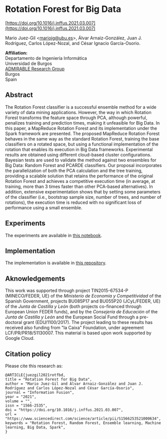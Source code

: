 # Rotation Forest for Big Data

[https://doi.org/10.1016/j.inffus.2021.03.007](https://doi.org/10.1016/j.inffus.2021.03.007)

Mario Juez-Gil <<mariojg@ubu.es>>, Álvar Arnaiz-González, Juan J. Rodríguez, Carlos López-Nozal, and César Ignacio García-Osorio.

**Affiliation:**\
Departamento de Ingeniería Informática\
Universidad de Burgos\
[ADMIRABLE Research Group](http://admirable-ubu.es/)\
Burgos\
Spain

## Abstract

The Rotation Forest classifier is a successful ensemble method for a wide variety of data mining applications. However, the way in which Rotation Forest transforms the feature space through PCA, although powerful, penalizes training and prediction times, making it unfeasible for Big Data. In this paper, a MapReduce Rotation Forest and its implementation under the Spark framework are presented. The proposed MapReduce Rotation Forest behaves in the same way as the standard Rotation Forest, training the base classifiers on a rotated space, but using a functional implementation of the rotation that enables its execution in Big Data frameworks. Experimental results are obtained using different cloud-based cluster configurations. 
Bayesian tests are used to validate the method against two ensembles for Big Data: Random Forest and PCARDE classifiers. Our proposal incorporates the parallelization of both the PCA calculation and the tree training, providing a scalable solution that retains the performance of the original Rotation Forest and achieves a competitive execution time (in average, at training, more than 3 times faster than other PCA-based alternatives). In addition, extensive experimentation shows that by setting some parameters of the classifier (i.e., bootstrap sample size, number of trees, and number of rotations), the execution time is reduced with no significant loss of performance using a small ensemble.

## Experiments

The experiments are available in [this notebook](experiments.ipynb).

## Implementation

The implementation is available in [this repository](https://github.com/mjuez/rotation-forest-bd).

## Aknowledgements

This work was supported through project TIN2015-67534-P (MINECO/FEDER, UE) of the *Ministerio de Economía y Competitividad* of the Spanish Government, projects BU085P17 and BU055P20 (JCyL/FEDER, UE) of the *Junta de Castilla y León* (both projects co-financed through European Union FEDER funds), and by the *Consejería de Educación* of the *Junta de Castilla y León* and the European Social Fund through a pre-doctoral grant (EDU/1100/2017). The project leading to these results has received also funding from "la Caixa" Foundation, under agreement LCF/PR/PR18/51130007. This material is based upon work supported by Google Cloud.

## Citation policy

Please cite this research as:

```
@ARTICLE{juezgil2021rotfbd,
title = "Rotation Forest for Big Data",
author = "Mario Juez-Gil and Álvar Arnaiz-González and Juan J. Rodríguez and Carlos López-Nozal and César García-Osorio",
journal = "Information Fusion",
year = "2021",
volume = "",
issn = "1566-2535",
doi = "https://doi.org/10.1016/j.inffus.2021.03.007",
url = "https://www.sciencedirect.com/science/article/pii/S1566253521000634",
keywords = "Rotation Forest, Random Forest, Ensemble learning, Machine learning, Big Data, Spark",
}
```
